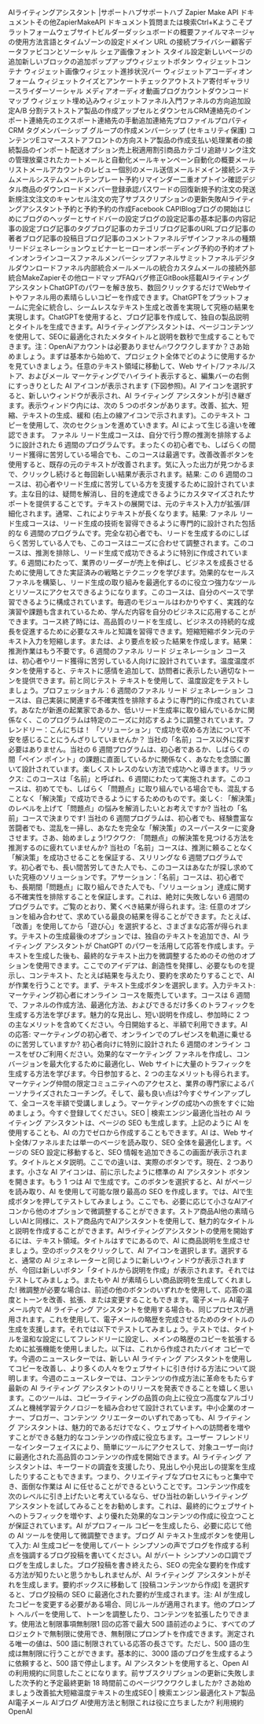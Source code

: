 AIライティングアシスタント |サポートハブサポートハブ Zapier Make API ドキュメントその他ZapierMakeAPI ドキュメント質問または検索Ctrl+Kようこそプラットフォームウェブサイトビルダーダッシュボードの概要ファイルマネージャの使用方法言語とタイムゾーンの設定ドメイン URL の接続プライバシー顧客データファビコンとソーシャル シェア画像フォント スタイル設定新しいページの追加新しいブロックの追加ポップアップウィジェットボタン ウィジェットコンテナ ウィジェット画像ウィジェット進捗状況バー ウィジェットアコーディオンフォーム ウィジェットクイズとアンケートチェックアウトストア寄付ギャラリースライダーソーシャル メディアオーディオ動画ブログカウントダウンコードマップ ウィジェット埋め込みウィジェットファネル入門ファネルの方向追加設定A/B 分割テストストア製品の作成アップセルとダウンセルCRM連絡先のインポート連絡先のエクスポート連絡先の手動追加連絡先プロファイルプロパティCRM タグメンバーシップ グループの作成メンバーシップ (セキュリティ保護) コンテンツEコマースストアフロントの方向ストア製品の作成支払い処理業者の接続製品のインポート配送オプション売上税適用割引商品カテゴリ追跡リンク注文の管理放棄されたカートメールと自動化メールキャンペーン自動化の概要メールリストメールアカウントのレビュー個別のメール送信メールドメイン接続システムメールシステムメールテンプレート予約リマインダー二重オプトイン確認デジタル商品のダウンロードメンバー登録承認パスワードの回復新規予約注文の発送新規注文注文のキャンセル注文の完了サブスクリプションの更新失敗AIライティングアシスタント予約と予約予約の作成Facebook CAPIBlogブログの開始はじめにブログのヘッダーとサイドバーの設定ブログの設定記事の基本記事の内容記事の設定ブログ記事のタグブログ記事のカテゴリブログ記事のURLブログ記事の著者ブログ記事の投稿日ブログ記事のコメントファネルデザインファネルの種類リードジェネレーションウェビナーヒーローオンボーディング予約の予約オプトインオンラインコースファネルメンバーシップファネルサミットファネルデジタルダウンロードファネル内部統合メールメールの統合カスタムメールの接続外部統合MakeZapierその他ロードマップFAQバグ修正GitBook搭載AIライティングアシスタントChatGPTのパワーを解き放ち、数回クリックするだけでWebサイトやファネル用の素晴らしいコピーを作成できます。ChatGPTをプラットフォームに完全に統合し、シームレスなテキスト生成と改善を実現して究極の結果を実現します。ChatGPTを使用すると、ブログ記事を作成して、独自の製品説明とタイトルを生成できます。AIライティングアシスタントは、ページコンテンツを使用して、SEOに最適化されたメタタイトルと説明を数秒で生成することもできます。注：OpenAiアカウントは必要ありません🔥ワクワクしますか？さあ始めましょう。まずは基本から始めて、プロジェクト全体でどのように使用するかを見ていきましょう。任意のテキスト領域に移動して、Web サイト/ファネル/ストア、およびメール マーケティングでハイライト表示すると、編集バーの右側にすっきりとした AI アイコンが表示されます (下図参照)。AI アイコンを選択すると、新しいウィンドウが表示され、AI ライティング アシスタントが引き継ぎます。表示ウィンドウ内には、次の 5 つのボタンがあります。改善、拡大、短縮、テキストの生成、緩和 (右上の線アイコンで示されます)。このテキスト コピーを使用して、次のセクションを進めていきます。AI によって生じる違いを確認できます。
ファネル リード生成コースは、自分で行う際の推測を排除するように設計された 6 週間のプログラムです。まったくの初心者でも、しばらくの間リード獲得に苦労している場合でも、このコースは最適です。改善改善ボタンを使用すると、既存の元のテキストが改善されます。気に入った出力が見つかるまで、クリックし続けると毎回新しい結果が表示されます。結果: この 6 週間のコースは、初心者やリード生成に苦労している方を支援するために設計されています。主な目的は、疑問を解消し、目的を達成できるようにカスタマイズされたサポートを提供することです。テキストの展開では、元のテキスト入力が拡張/詳細化されます。通常、これによりテキストが長くなります。結果: ファネル リード生成コースは、リード生成の技術を習得できるように専門的に設計された包括的な 6 週間のプログラムです。完全な初心者でも、リードを生成するのにしばらく苦労している人でも、このコースはニーズに合わせて調整されます。このコースは、推測を排除し、リード生成で成功できるように特別に作成されています。6 週間にわたって、業界のリーダーが売上を伸ばし、ビジネスを成長させるために使用してきた実証済みの戦略とテクニックを学びます。効果的なセールス ファネルを構築し、リード生成の取り組みを最適化するのに役立つ強力なツールとリソースにアクセスできるようになります。このコースは、自分のペースで学習できるように構成されています。毎週のモジュールはわかりやすく、実践的な演習や課題も含まれているため、学んだ内容を自分のビジネスに応用することができます。コース終了時には、高品質のリードを生成し、ビジネスの持続的な成長を促進するために必要なスキルと知識を習得できます。短縮短縮ボタン元のテキスト入力を短縮します。または、より要点を絞った結果を作成します。結果：推測作業はもう不要です。6 週間のファネル リード ジェネレーション コースは、初心者やリード獲得に苦労している人向けに設計されています。温度温度ボタンを使用すると、テキストに感情を追加して、訪問者に表示したい適切なトーンを提供できます。前と同じテスト テキストを使用して、温度設定をテストしましょう。プロフェッショナル：6 週間のファネル リード ジェネレーション コースは、自己実装に関連する不確実性を排除するように専門的に作成されています。あなたが新進の起業家であるか、低いリード生成率に取り組んでいるかに関係なく、このプログラムは特定のニーズに対応するように調整されています。フレンドリー：こんにちは！ 「ソリューション」で成功を収める方法について不安を感じることにうんざりしていませんか？ 当社の「名前」コース以外に探す必要はありません。当社の 6 週間プログラムは、初心者であるか、しばらくの間「ペイン ポイント」の課題に直面しているかに関係なく、あなたを念頭に置いて設計されています。楽しくストレスのない方法で成功へと導きます。リラックス: このコースは「名前」と呼ばれ、6 週間にわたって実施されます。このコースは、初めてでも、しばらく「問題点」に取り組んでいる場合でも、混乱することなく「解決策」で成功できるようにするためのものです。楽しく: 「解決策」のレベルを上げて「問題点」の悩みを解消したいとお考えですか? 当社の「名前」コースで決まりです! 当社の 6 週間プログラムは、初心者でも、経験豊富な苦闘者でも、混乱を一掃し、あなたを完全な「解決策」のスーパースターに変身させます。さあ、始めましょう!ワクワク: 「問題点」の解決策を見つける方法を推測するのに疲れていませんか? 当社の「名前」コースは、推測に頼ることなく「解決策」を成功させることを保証する、スリリングな 6 週間プログラムです。初心者でも、長い間苦労してきた人でも、このコースはあなたが探し求めていた究極のソリューションです。アサーション：「名前」コースは、初心者でも、長期間「問題点」に取り組んできた人でも、「ソリューション」達成に関する不確実性を排除することを保証します。これは、絶対に失敗しない 6 週間のプログラムです。ご覧のとおり、驚くべき結果が得られます。注: 任意のオプションを組み合わせて、求めている最良の結果を得ることができます。たとえば、「改善」を使用してから「遊び心」を選択すると、さまざまな応答が得られます。テキストの生成最後のオプションでは、独自のテキストを追加でき、AI ライティング アシスタントが ChatGPT のパワーを活用して応答を作成します。テキストを生成した後も、最終的なテキスト出力を微調整するためのその他のオプションを使用できます。ここでのアイデアは、創造性を発揮し、必要なものを提示し、コンテキスト、たとえば結果を与えたり、要約を求めたりすることで、AI が作業を行うことです。まず、テキスト生成ボタンを選択します。入力テキスト: マーケティング初心者にオンライン コースを販売しています。コースは 6 週間で、ファネルの作成方法、最適化方法、およびできるだけ多くのトラフィックを生成する方法を学びます。魅力的な見出し、短い説明を作成し、参加時に 2 つの主なメリットを含めてください。今日開始すると、半額で利用できます。AI の応答: マーケティングの初心者で、オンラインでのプレゼンスを軌道に乗せるのに苦労していますか? 初心者向けに特別に設計された 6 週間のオンライン コースをぜひご利用ください。効果的なマーケティング ファネルを作成し、コンバージョンを最大化するために最適化し、Web サイトに大量のトラフィックを生成する方法を学びます。今日参加すると、2 つの主なメリットも得られます。マーケティング仲間の限定コミュニティへのアクセスと、業界の専門家によるパーソナライズされたコーチング。そして、最も良い点は?今すぐサインアップして、全コースを半額で受講しましょう。マーケティングの成功への旅をすぐに始めましょう。今すぐ登録してください。SEO | 検索エンジン最適化当社の AI ライティング アシスタントは、ページの SEO も生成します。上記のように AI を使用することも、AI の力でゼロから作成することもできます。AI は、Web サイト全体/ファネルまたは単一のページを読み取り、SEO 全体を最適化します。ページの SEO 設定に移動すると、SEO 情報を追加できるこの画面が表示されます。タイトルとメタ説明。ここでの違いは、実際のボタンです。現在、2 つあります。小さな AI アイコンは、前に示したように標準の AI アシスタント ボタンを開きます。もう 1 つは AI で生成です。このボタンを選択すると、AI がページを読み取り、AI を使用して可能な限り最高の SEO を作成します。では、AIで生成ボタンを押してテストしてみましょう。ここでも、必要に応じて小さなAIアイコンから他のオプションで微調整することができます。ストア商品AI他の素晴らしいAIと同様に、ストア商品内でAIアシスタントを使用して、魅力的なタイトルと説明を作成することができます。AIライティングアシスタントの使用を開始するには、テキスト領域。タイトルはすでにあるので、AI に商品説明を生成させましょう。空のボックスをクリックして、AI アイコンを選択します。選択すると、通常の AI ジェネレーターと同じように新しいウィンドウが表示されますが、今回は新しいボタン「タイトルから説明を作成」が表示されます。それではテストしてみましょう。またもや AI が素晴らしい商品説明を生成してくれました! 微調整が必​​要な場合は、前述の他のボタンのいずれかを使用して、応答の温度とトーンを改善、拡張、または変更することもできます。電子メール AI電子メール内で AI ライティング アシスタントを使用する場合も、同じプロセスが適用されます。これを使用して、電子メールの略歴を完成させるためのタイトルの生成を支援します。それでは以下でテストしてみましょう。テストでは、タイトルを温和な設定にしてフレンドリーに設定し、メインの略歴のコピーを拡張するために拡張機能を使用しました。以下は、これから作成されたバイオ コピーです。今週のニュースレターでは、新しい AI ライティング アシスタントを使用してコピーを改善し、より多くの人々をウェブサイトに引き付ける方法について説明します。今週のニュースレターでは、コンテンツの作成方法に革命をもたらす最新の AI ライティング アシスタントのリリースを発表できることを嬉しく思います。このツールは、コピーライティングの品質の向上に役立つ高度なアルゴリズムと機械学習テクノロジーを組み合わせて設計されています。中小企業のオーナー、ブロガー、コンテンツ クリエーターのいずれであっても、AI ライティング アシスタントは、魅力的であるだけでなく、ウェブサイトへの訪問者を増やすことができる魅力的なコンテンツの作成に役立ちます。ユーザー フレンドリーなインターフェイスにより、簡単にツールにアクセスして、対象ユーザー向けに最適化された高品質のコンテンツの作成を開始できます。AI ライティング アシスタントは、キーワードの調査を支援したり、見出しや小見出しの提案を生成したりすることもできます。つまり、クリエイティブなプロセスにもっと集中でき、面倒な作業は AI に任せることができるということです。コンテンツ作成を次のレベルに引き上げたいと考えているなら、ぜひ当社の新しいライティング アシスタントを試してみることをお勧めします。これは、最終的にウェブサイトへのトラフィックを増やす、より優れた効果的なコンテンツの作成に役立つことが保証されています。AI がプロフィール コピーを生成したら、必要に応じて他の AI ツールを使用して微調整できます。ブログ AI テキスト生成ボタンを使用して入力: AI 生成コピーを使用してバート シンプソンの声でブログを作成する利点を強調するブログ投稿を書いてください。AI がバート シンプソンの口調でブログを生成しました。ブログ投稿を書き終えたら、SEO の完全な要約を作成する方法が知りたいと思うかもしれませんが、AI ライティング アシスタントがそれを生成します。要約ボックスに移動して [投稿コンテンツから作成] を選択すると、ブログ投稿の SEO に最適化された要約が生成されます。注: AI が生成したコピーを変更する必要がある場合、同じルールが適用されます。他のプロンプト ヘルパーを使用して、トーンを調整したり、コンテンツを拡張したりできます。使用法と制限事項無制限1 回の応答で最大 500 語前述のように、すべてのプロジェクトで無制限に使用でき、無制限にプロンプ​​トを作成できます。測定される唯一の値は、500 語に制限されている応答の長さです。ただし、500 語の生成は無制限に行うことができます。基本的に、3000 語のブログを生成するように依頼すると、500 語で停止します。AI アシスタントを使用すると、Open AI の利用規約に同意したことになります。前サブスクリプションの更新に失敗しました次予約と予定最終更新 18 時間前このページワクワクしましたか? さあ始めましょう改善拡大短縮温度テキストの生成SEO | 検索エンジン最適化ストア製品 AI電子メール AIブログ AI使用方法と制限これは役に立ちましたか? 利用規約OpenAI